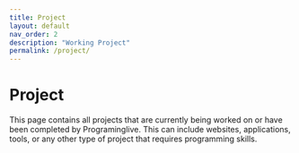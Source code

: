 ```yaml
---
title: Project
layout: default
nav_order: 2
description: "Working Project"
permalink: /project/
---
```


# Project
This page contains all projects that are currently being worked on or have been completed by Programinglive. This can include websites, applications, tools, or any other type of project that requires programming skills.